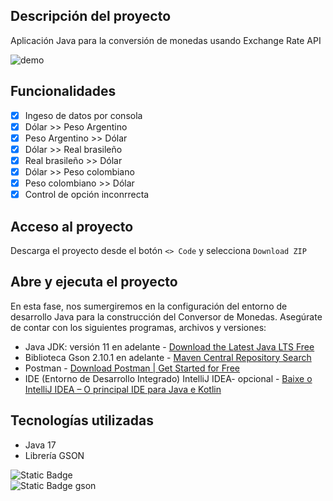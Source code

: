 ## Descripción del proyecto
Aplicación Java para la conversión de monedas usando Exchange Rate API

![demo](https://github.com/user-attachments/assets/6131d3c0-c378-48de-b53e-ace0c1d8a150)

## Funcionalidades
- [x] Ingeso de datos por consola
- [x] Dólar >> Peso Argentino
- [x] Peso Argentino >> Dólar
- [x] Dólar >> Real brasileño
- [x] Real brasileño >> Dólar
- [x] Dólar >> Peso colombiano
- [x] Peso colombiano >> Dólar
- [x] Control de opción inconrrecta

## Acceso al proyecto
Descarga el proyecto desde el botón `<> Code` y selecciona `Download ZIP`

## Abre y ejecuta el proyecto
En esta fase, nos sumergiremos en la configuración del entorno de desarrollo Java para la construcción del Conversor de Monedas. Asegúrate de contar con los siguientes programas, archivos y versiones:
* Java JDK: versión 11 en adelante - [Download the Latest Java LTS Free](https://www.oracle.com/br/java/technologies/downloads/)
* Biblioteca Gson 2.10.1 en adelante - [Maven Central Repository Search](https://search.maven.org/artifact/com.google.code.gson/gson)
* Postman - [Download Postman | Get Started for Free](https://www.postman.com/downloads/)
* IDE (Entorno de Desarrollo Integrado) IntelliJ IDEA- opcional - [Baixe o IntelliJ IDEA – O principal IDE para Java e Kotlin](https://www.jetbrains.com/pt-br/idea/download/?section=windows)
  

## Tecnologías utilizadas
* Java 17
* Librería GSON


![Static Badge](https://img.shields.io/badge/java-white?style=for-the-badge&logo=openjdk&logoColor=white&labelColor=black)
<br>
![Static Badge gson](https://img.shields.io/badge/gson-white?style=for-the-badge&logo=cbc&logoColor=white&labelColor=%23FF2E63)
